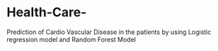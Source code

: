 # Health-Care-
Prediction of Cardio Vascular Disease in the patients by using Logistic regression model and Random Forest Model
